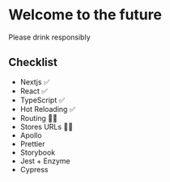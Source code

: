# Welcome to the future

Please drink responsibly

## Checklist

- Nextjs ✅
- React ✅
- TypeScript ✅
- Hot Reloading ✅
- Routing 🤷‍♀️
- Stores URLs 🤷‍♀️
- Apollo
- Prettier
- Storybook
- Jest + Enzyme
- Cypress

